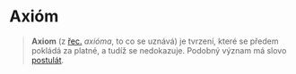 # Axióm
> **Axiom** (z [řec.](https://cs.wikipedia.org/wiki/%C5%98e%C4%8Dtina "Řečtina") _axióma_, to co se uznává) je tvrzení, které se předem pokládá za platné, a tudíž se nedokazuje. Podobný význam má slovo [postulát](https://cs.wikipedia.org/wiki/Postul%C3%A1t "Postulát").


